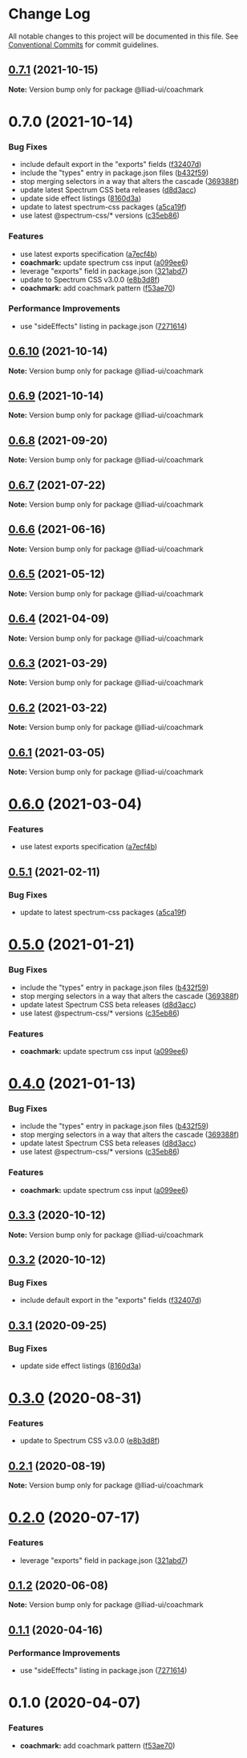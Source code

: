# Change Log

All notable changes to this project will be documented in this file.
See [Conventional Commits](https://conventionalcommits.org) for commit guidelines.

## [0.7.1](https://github.com/adobe/spectrum-web-components/compare/@lliad-ui/coachmark@0.7.0...@lliad-ui/coachmark@0.7.1) (2021-10-15)

**Note:** Version bump only for package @lliad-ui/coachmark

# 0.7.0 (2021-10-14)

### Bug Fixes

-   include default export in the "exports" fields ([f32407d](https://github.com/adobe/spectrum-web-components/commit/f32407d7bbfd18e72c35b6f27740549e79957858))
-   include the "types" entry in package.json files ([b432f59](https://github.com/adobe/spectrum-web-components/commit/b432f5982b3b79f80af12f6d0312cbe2285e608b))
-   stop merging selectors in a way that alters the cascade ([369388f](https://github.com/adobe/spectrum-web-components/commit/369388f8cc147543891087991c569f849ddb9b38))
-   update latest Spectrum CSS beta releases ([d8d3acc](https://github.com/adobe/spectrum-web-components/commit/d8d3acc86de31e58219db6ba2a9d045b83cbe103))
-   update side effect listings ([8160d3a](https://github.com/adobe/spectrum-web-components/commit/8160d3ab2c4f5ea11ac40897a5cf1fdaa357f4a8))
-   update to latest spectrum-css packages ([a5ca19f](https://github.com/adobe/spectrum-web-components/commit/a5ca19f67d5b3f0951667c4441d4d977bf1e0937))
-   use latest @spectrum-css/\* versions ([c35eb86](https://github.com/adobe/spectrum-web-components/commit/c35eb86defd89a0c36b5ea186f6d40f20851b5e5))

### Features

-   use latest exports specification ([a7ecf4b](https://github.com/adobe/spectrum-web-components/commit/a7ecf4b6da7996f36a8a89f62cc2384709497008))
-   **coachmark:** update spectrum css input ([a099ee6](https://github.com/adobe/spectrum-web-components/commit/a099ee61e786f0a07f9005e9c522da09ed707d33))
-   leverage "exports" field in package.json ([321abd7](https://github.com/adobe/spectrum-web-components/commit/321abd7b7e78ccd9157cff75a1fa3dbd06e81f79))
-   update to Spectrum CSS v3.0.0 ([e8b3d8f](https://github.com/adobe/spectrum-web-components/commit/e8b3d8f75c77c04b4d7af126b91b0f6ad2a40742))
-   **coachmark:** add coachmark pattern ([f53ae70](https://github.com/adobe/spectrum-web-components/commit/f53ae70e6f49f73c71480809021e21d2ff9bcd85))

### Performance Improvements

-   use "sideEffects" listing in package.json ([7271614](https://github.com/adobe/spectrum-web-components/commit/7271614c0ca3ccf3566583bb59467eb15a6199cd))

## [0.6.10](https://github.com/adobe/spectrum-web-components/compare/@lliad-ui/coachmark@0.6.8...@lliad-ui/coachmark@0.6.10) (2021-10-14)

**Note:** Version bump only for package @lliad-ui/coachmark

## [0.6.9](https://github.com/adobe/spectrum-web-components/compare/@lliad-ui/coachmark@0.6.8...@lliad-ui/coachmark@0.6.9) (2021-10-14)

**Note:** Version bump only for package @lliad-ui/coachmark

## [0.6.8](https://github.com/adobe/spectrum-web-components/compare/@lliad-ui/coachmark@0.6.7...@lliad-ui/coachmark@0.6.8) (2021-09-20)

**Note:** Version bump only for package @lliad-ui/coachmark

## [0.6.7](https://github.com/adobe/spectrum-web-components/compare/@lliad-ui/coachmark@0.6.6...@lliad-ui/coachmark@0.6.7) (2021-07-22)

**Note:** Version bump only for package @lliad-ui/coachmark

## [0.6.6](https://github.com/adobe/spectrum-web-components/compare/@lliad-ui/coachmark@0.6.5...@lliad-ui/coachmark@0.6.6) (2021-06-16)

**Note:** Version bump only for package @lliad-ui/coachmark

## [0.6.5](https://github.com/adobe/spectrum-web-components/compare/@lliad-ui/coachmark@0.6.4...@lliad-ui/coachmark@0.6.5) (2021-05-12)

**Note:** Version bump only for package @lliad-ui/coachmark

## [0.6.4](https://github.com/adobe/spectrum-web-components/compare/@lliad-ui/coachmark@0.6.3...@lliad-ui/coachmark@0.6.4) (2021-04-09)

**Note:** Version bump only for package @lliad-ui/coachmark

## [0.6.3](https://github.com/adobe/spectrum-web-components/compare/@lliad-ui/coachmark@0.6.2...@lliad-ui/coachmark@0.6.3) (2021-03-29)

**Note:** Version bump only for package @lliad-ui/coachmark

## [0.6.2](https://github.com/adobe/spectrum-web-components/compare/@lliad-ui/coachmark@0.6.1...@lliad-ui/coachmark@0.6.2) (2021-03-22)

**Note:** Version bump only for package @lliad-ui/coachmark

## [0.6.1](https://github.com/adobe/spectrum-web-components/compare/@lliad-ui/coachmark@0.6.0...@lliad-ui/coachmark@0.6.1) (2021-03-05)

**Note:** Version bump only for package @lliad-ui/coachmark

# [0.6.0](https://github.com/adobe/spectrum-web-components/compare/@lliad-ui/coachmark@0.5.1...@lliad-ui/coachmark@0.6.0) (2021-03-04)

### Features

-   use latest exports specification ([a7ecf4b](https://github.com/adobe/spectrum-web-components/commit/a7ecf4b6da7996f36a8a89f62cc2384709497008))

## [0.5.1](https://github.com/adobe/spectrum-web-components/compare/@lliad-ui/coachmark@0.5.0...@lliad-ui/coachmark@0.5.1) (2021-02-11)

### Bug Fixes

-   update to latest spectrum-css packages ([a5ca19f](https://github.com/adobe/spectrum-web-components/commit/a5ca19f67d5b3f0951667c4441d4d977bf1e0937))

# [0.5.0](https://github.com/adobe/spectrum-web-components/compare/@lliad-ui/coachmark@0.3.3...@lliad-ui/coachmark@0.5.0) (2021-01-21)

### Bug Fixes

-   include the "types" entry in package.json files ([b432f59](https://github.com/adobe/spectrum-web-components/commit/b432f5982b3b79f80af12f6d0312cbe2285e608b))
-   stop merging selectors in a way that alters the cascade ([369388f](https://github.com/adobe/spectrum-web-components/commit/369388f8cc147543891087991c569f849ddb9b38))
-   update latest Spectrum CSS beta releases ([d8d3acc](https://github.com/adobe/spectrum-web-components/commit/d8d3acc86de31e58219db6ba2a9d045b83cbe103))
-   use latest @spectrum-css/\* versions ([c35eb86](https://github.com/adobe/spectrum-web-components/commit/c35eb86defd89a0c36b5ea186f6d40f20851b5e5))

### Features

-   **coachmark:** update spectrum css input ([a099ee6](https://github.com/adobe/spectrum-web-components/commit/a099ee61e786f0a07f9005e9c522da09ed707d33))

# [0.4.0](https://github.com/adobe/spectrum-web-components/compare/@lliad-ui/coachmark@0.3.3...@lliad-ui/coachmark@0.4.0) (2021-01-13)

### Bug Fixes

-   include the "types" entry in package.json files ([b432f59](https://github.com/adobe/spectrum-web-components/commit/b432f5982b3b79f80af12f6d0312cbe2285e608b))
-   stop merging selectors in a way that alters the cascade ([369388f](https://github.com/adobe/spectrum-web-components/commit/369388f8cc147543891087991c569f849ddb9b38))
-   update latest Spectrum CSS beta releases ([d8d3acc](https://github.com/adobe/spectrum-web-components/commit/d8d3acc86de31e58219db6ba2a9d045b83cbe103))
-   use latest @spectrum-css/\* versions ([c35eb86](https://github.com/adobe/spectrum-web-components/commit/c35eb86defd89a0c36b5ea186f6d40f20851b5e5))

### Features

-   **coachmark:** update spectrum css input ([a099ee6](https://github.com/adobe/spectrum-web-components/commit/a099ee61e786f0a07f9005e9c522da09ed707d33))

## [0.3.3](https://github.com/adobe/spectrum-web-components/compare/@lliad-ui/coachmark@0.3.2...@lliad-ui/coachmark@0.3.3) (2020-10-12)

**Note:** Version bump only for package @lliad-ui/coachmark

## [0.3.2](https://github.com/adobe/spectrum-web-components/compare/@lliad-ui/coachmark@0.3.1...@lliad-ui/coachmark@0.3.2) (2020-10-12)

### Bug Fixes

-   include default export in the "exports" fields ([f32407d](https://github.com/adobe/spectrum-web-components/commit/f32407d7bbfd18e72c35b6f27740549e79957858))

## [0.3.1](https://github.com/adobe/spectrum-web-components/compare/@lliad-ui/coachmark@0.3.0...@lliad-ui/coachmark@0.3.1) (2020-09-25)

### Bug Fixes

-   update side effect listings ([8160d3a](https://github.com/adobe/spectrum-web-components/commit/8160d3ab2c4f5ea11ac40897a5cf1fdaa357f4a8))

# [0.3.0](https://github.com/adobe/spectrum-web-components/compare/@lliad-ui/coachmark@0.2.1...@lliad-ui/coachmark@0.3.0) (2020-08-31)

### Features

-   update to Spectrum CSS v3.0.0 ([e8b3d8f](https://github.com/adobe/spectrum-web-components/commit/e8b3d8f75c77c04b4d7af126b91b0f6ad2a40742))

## [0.2.1](https://github.com/adobe/spectrum-web-components/compare/@lliad-ui/coachmark@0.2.0...@lliad-ui/coachmark@0.2.1) (2020-08-19)

**Note:** Version bump only for package @lliad-ui/coachmark

# [0.2.0](https://github.com/adobe/spectrum-web-components/compare/@lliad-ui/coachmark@0.1.2...@lliad-ui/coachmark@0.2.0) (2020-07-17)

### Features

-   leverage "exports" field in package.json ([321abd7](https://github.com/adobe/spectrum-web-components/commit/321abd7b7e78ccd9157cff75a1fa3dbd06e81f79))

## [0.1.2](https://github.com/adobe/spectrum-web-components/compare/@lliad-ui/coachmark@0.1.1...@lliad-ui/coachmark@0.1.2) (2020-06-08)

**Note:** Version bump only for package @lliad-ui/coachmark

## [0.1.1](https://github.com/adobe/spectrum-web-components/compare/@lliad-ui/coachmark@0.1.0...@lliad-ui/coachmark@0.1.1) (2020-04-16)

### Performance Improvements

-   use "sideEffects" listing in package.json ([7271614](https://github.com/adobe/spectrum-web-components/commit/7271614c0ca3ccf3566583bb59467eb15a6199cd))

# 0.1.0 (2020-04-07)

### Features

-   **coachmark:** add coachmark pattern ([f53ae70](https://github.com/adobe/spectrum-web-components/commit/f53ae70e6f49f73c71480809021e21d2ff9bcd85))
